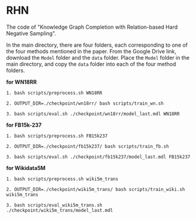 # RHN
The code of "Knowledge Graph Completion with Relation-based Hard Negative Sampling".

In the main directory, there are four folders, each corresponding to one of the four methods mentioned in the paper. From the Google Drive link, download the `Model` folder and the `data` folder. Place the `Model` folder in the main directory, and copy the `data` folder into each of the four method folders.

**for WN18RR**

```1. bash scripts/preprocess.sh WN18RR ```

```2. OUTPUT_DIR=./checkpoint/wn18rr/ bash scripts/train_wn.sh ```

```3. bash scripts/eval.sh ./checkpoint/wn18rr/model_last.mdl WN18RR ```

**for FB15k-237**

```1. bash scripts/preprocess.sh FB15k237 ```

```2. OUTPUT_DIR=./checkpoint/fb15k237/ bash scripts/train_fb.sh ```

```3. bash scripts/eval.sh ./checkpoint/fb15k237/model_last.mdl FB15k237 ```

**for Wikidata5M**

```1. bash scripts/preprocess.sh wiki5m_trans ```

```2. OUTPUT_DIR=./checkpoint/wiki5m_trans/ bash scripts/train_wiki.sh wiki5m_trans ```

```3. bash scripts/eval_wiki5m_trans.sh ./checkpoint/wiki5m_trans/model_last.mdl ```
